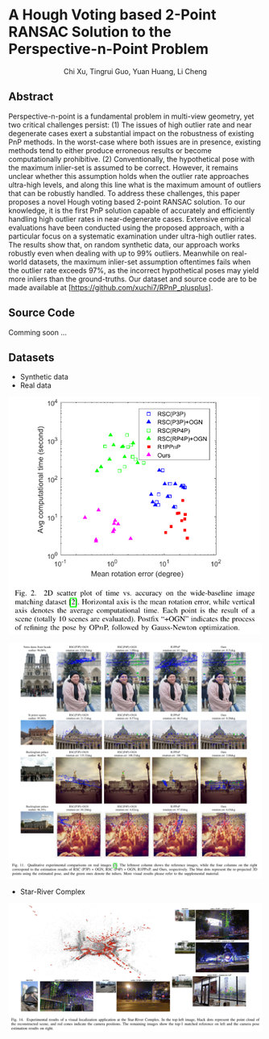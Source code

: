 # A Hough Voting based 2-Point RANSAC Solution to the Perspective-n-Point Problem

<center>Chi Xu, Tingrui Guo, Yuan Huang, Li Cheng</center>

## Abstract

Perspective-n-point is a fundamental problem in multi-view geometry, yet two critical challenges persist: (1) The issues of high outlier rate and near degenerate cases exert a substantial impact on the robustness of existing PnP methods. In the worst-case where both issues are in presence, existing methods tend to either produce erroneous results or become computationally prohibitive. (2) Conventionally, the hypothetical pose with the maximum inlier-set is assumed to be correct. However, it remains unclear whether this assumption holds when the outlier rate approaches ultra-high levels, and along this line what is the maximum amount of outliers that can be robustly handled. To address these challenges, this paper proposes a novel Hough voting based 2-point RANSAC solution. To our knowledge, it is the first PnP solution capable of accurately and efficiently handling high outlier rates in near-degenerate cases. Extensive empirical evaluations have been conducted using the proposed approach, with a particular focus on a systematic examination under ultra-high outlier rates. The results show that, on random synthetic data, our approach works robustly even when dealing with up to 99% outliers. Meanwhile on real-world datasets, the maximum inlier-set assumption oftentimes fails when the outlier rate exceeds 97%, as the incorrect hypothetical poses may yield more inliers than the ground-truths. Our dataset and source code are to be made available at [https://github.com/xuchi7/RPnP_plusplus].

## Source Code

Comming soon ...

## Datasets

- Synthetic data
- Real data

<img src="./assets/image-20251003140009786.png" alt="" width="500">

![image-20251003135836131](./assets/image-20251003135836131.png)

- Star-River Complex

![image-20251003135357584](./assets/image-20251003135357584.png)
